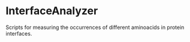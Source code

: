# InterfaceAnalyzer
Scripts for measuring the occurrences of different aminoacids in protein interfaces.
